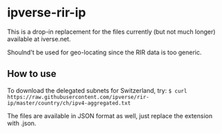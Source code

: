 # ipverse-rir-ip

This is a drop-in replacement for the files currently (but not much longer) available at iverse.net.  

Shoulnd't be used for geo-locating since the RIR data is too generic.

## How to use

To download the delegated subnets for Switzerland, try:
```$ curl https://raw.githubusercontent.com/ipverse/rir-ip/master/country/ch/ipv4-aggregated.txt```

The files are available in JSON format as well, just replace the extension with .json.

